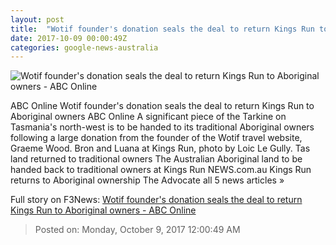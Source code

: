 ```yaml
---
layout: post
title:  "Wotif founder's donation seals the deal to return Kings Run to Aboriginal owners - ABC Online"
date: 2017-10-09 00:00:49Z
categories: google-news-australia
---
```


![Wotif founder's donation seals the deal to return Kings Run to Aboriginal owners - ABC Online](http://www.abc.net.au/news/image/9029244-1x1-700x700.jpg)

ABC Online Wotif founder's donation seals the deal to return Kings Run to Aboriginal owners ABC Online A significant piece of the Tarkine on Tasmania's north-west is to be handed to its traditional Aboriginal owners following a large donation from the founder of the Wotif travel website, Graeme Wood. Bron and Luana at Kings Run, photo by Loic Le Gully. Tas land returned to traditional owners The Australian Aboriginal land to be handed back to traditional owners at Kings Run NEWS.com.au Kings Run returns to Aboriginal ownership The Advocate all 5 news articles »


Full story on F3News: [Wotif founder's donation seals the deal to return Kings Run to Aboriginal owners - ABC Online](http://www.f3nws.com/n/KsZuhC)

> Posted on: Monday, October 9, 2017 12:00:49 AM
